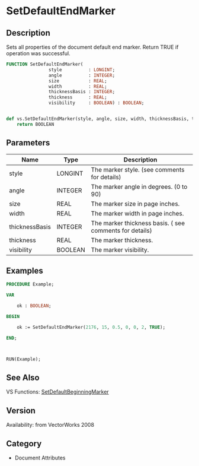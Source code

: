 # SetDefaultEndMarker

## Description
Sets all properties of the document default end marker. Return TRUE if operation was successful.

```pascal
FUNCTION SetDefaultEndMarker(
				style          : LONGINT;
				angle          : INTEGER;
				size           : REAL;
				width          : REAL;
				thicknessBasis : INTEGER;
				thickness      : REAL;
				visibility     : BOOLEAN) : BOOLEAN;
```

```python

def vs.SetDefaultEndMarker(style, angle, size, width, thicknessBasis, thickness, visibility):
    return BOOLEAN
```

## Parameters
|Name|Type|Description|
|---|---|---|
|style|LONGINT|The marker style. (see comments for details)|
|angle|INTEGER|The marker angle in degrees. (0 to 90)|
|size|REAL|The marker size in page inches.|
|width|REAL|The marker width in page inches.|
|thicknessBasis|INTEGER|The marker thickness basis. ( see comments for details)|
|thickness|REAL|The marker thickness.|
|visibility|BOOLEAN|The marker visibility.|

## Examples
```pascal
PROCEDURE Example;

VAR

	ok : BOOLEAN;

BEGIN

	ok := SetDefaultEndMarker(2176, 15, 0.5, 0, 0, 2, TRUE);	

END;



RUN(Example);


```

## See Also
VS Functions:
[SetDefaultBeginningMarker](SetDefaultBeginningMarker.md)

## Version
Availability: from VectorWorks 2008
## Category
* Document Attributes

